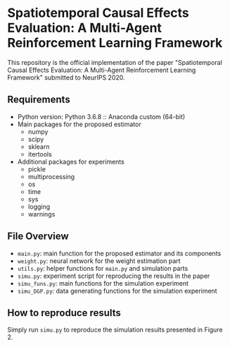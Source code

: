 # Spatiotemporal Causal Effects Evaluation: A Multi-Agent Reinforcement Learning Framework

This repository is the official implementation of the paper "Spatiotemporal Causal Effects Evaluation: A Multi-Agent Reinforcement Learning Framework" submitted to NeurIPS 2020. 


## Requirements
* Python version: Python 3.6.8 :: Anaconda custom (64-bit)
* Main packages for the proposed estimator
    - numpy
    - scipy
    - sklearn
    - itertools
* Additional packages for experiments
    - pickle
    - multiprocessing
    - os
    - time
    - sys
    - logging
    - warnings


## File Overview
* `main.py`: main function for the proposed estimator and its components
* `weight.py`: neural network for the weight estimation part
* `utils.py`: helper functions for `main.py` and simulation parts
* `simu.py`: experiment script for reproducing the results in the paper
* `simu_funs.py`: main functions for the simulation experiment
* `simu_DGP.py`: data generating functions for the simulation experiment

## How to reproduce results

Simply run `simu.py` to reproduce the simulation results presented in Figure 2. 


